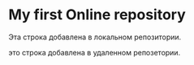 # My first Online repository

Эта строка добавлена в локальном репозитории.

это строка добавлена в удаленном репозетории.
